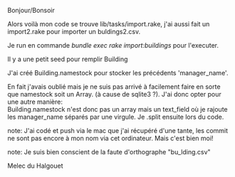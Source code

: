 Bonjour/Bonsoir

Alors voilà mon code se trouve lib/tasks/import.rake, j'ai aussi fait un import2.rake pour importer un buldings2.csv.

Je run en commande *bundle exec rake import:buildings* pour l'executer.

Il y a une petit seed pour remplir Building

J'ai créé Building.namestock pour stocker les précédents 'manager_name'.

En fait j'avais oublié mais je ne suis pas arrivé à facilement faire en sorte que namestock soit un Array. (à cause de sqlite3 ?). 
J'ai donc opter pour une autre manière:  
Building.namestock n'est donc pas un array mais un text_field où je rajoute les manager_name séparés par une virgule.
Je .split ensuite lors du code.

note: J'ai codé et push via le mac que j'ai récupéré d'une tante, les commit ne sont pas encore à mon nom via cet ordinateur. Mais c'est bien moi!

note: Je suis bien conscient de la faute d'orthographe "bu_lding.csv" 


Melec du Halgouet
